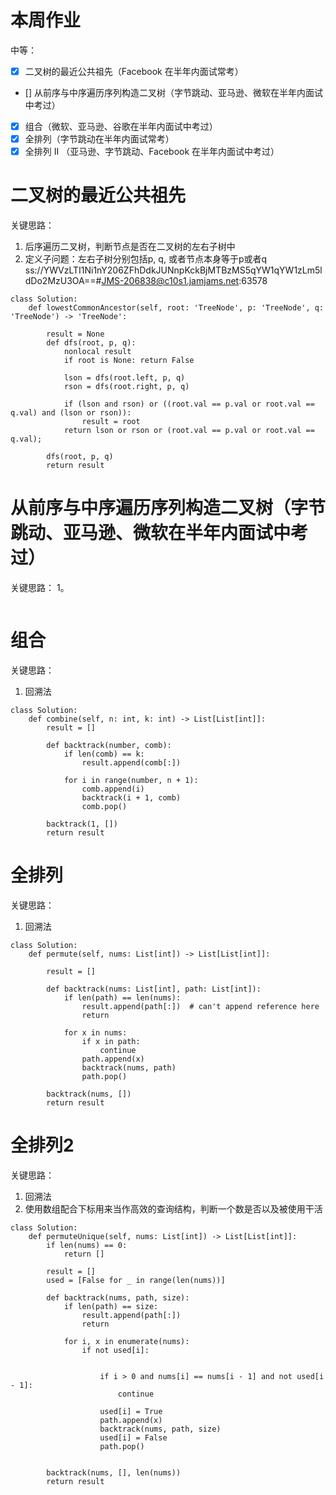 # 本周作业

中等：
- [x] 二叉树的最近公共祖先（Facebook 在半年内面试常考）
- [] 从前序与中序遍历序列构造二叉树（字节跳动、亚马逊、微软在半年内面试中考过）
- [x] 组合（微软、亚马逊、谷歌在半年内面试中考过）
- [x] 全排列（字节跳动在半年内面试常考）
- [x] 全排列 II （亚马逊、字节跳动、Facebook 在半年内面试中考过）

# 二叉树的最近公共祖先

关键思路：
1. 后序遍历二叉树，判断节点是否在二叉树的左右子树中
2. 定义子问题：左右子树分别包括p, q, 或者节点本身等于p或者q
ss://YWVzLTI1Ni1nY206ZFhDdkJUNnpKckBjMTBzMS5qYW1qYW1zLm5ldDo2MzU3OA==#JMS-206838@c10s1.jamjams.net:63578
```python3
class Solution:
    def lowestCommonAncestor(self, root: 'TreeNode', p: 'TreeNode', q: 'TreeNode') -> 'TreeNode':

        result = None
        def dfs(root, p, q):
            nonlocal result
            if root is None: return False

            lson = dfs(root.left, p, q)
            rson = dfs(root.right, p, q)

            if (lson and rson) or ((root.val == p.val or root.val == q.val) and (lson or rson)):
                result = root
            return lson or rson or (root.val == p.val or root.val == q.val);

        dfs(root, p, q)
        return result
```

# 从前序与中序遍历序列构造二叉树（字节跳动、亚马逊、微软在半年内面试中考过）

关键思路：
1。

```python3

```


# 组合

关键思路：
1. 回溯法

```python3
class Solution:
    def combine(self, n: int, k: int) -> List[List[int]]:
        result = []

        def backtrack(number, comb):
            if len(comb) == k:
                result.append(comb[:])

            for i in range(number, n + 1):
                comb.append(i)
                backtrack(i + 1, comb)
                comb.pop()

        backtrack(1, [])
        return result

```

# 全排列

关键思路：
1. 回溯法

```python3
class Solution:
    def permute(self, nums: List[int]) -> List[List[int]]:

        result = []

        def backtrack(nums: List[int], path: List[int]):
            if len(path) == len(nums):
                result.append(path[:])  # can't append reference here
                return

            for x in nums:
                if x in path:
                    continue
                path.append(x)
                backtrack(nums, path)
                path.pop()

        backtrack(nums, [])
        return result
```

# 全排列2


关键思路：
1. 回溯法
2. 使用数组配合下标用来当作高效的查询结构，判断一个数是否以及被使用干活

```python3
class Solution:
    def permuteUnique(self, nums: List[int]) -> List[List[int]]:
        if len(nums) == 0:
            return []

        result = []
        used = [False for _ in range(len(nums))]

        def backtrack(nums, path, size):
            if len(path) == size:
                result.append(path[:])
                return

            for i, x in enumerate(nums):
                if not used[i]:


                    if i > 0 and nums[i] == nums[i - 1] and not used[i - 1]:
                        continue

                    used[i] = True
                    path.append(x)
                    backtrack(nums, path, size)
                    used[i] = False
                    path.pop()


        backtrack(nums, [], len(nums))
        return result
```